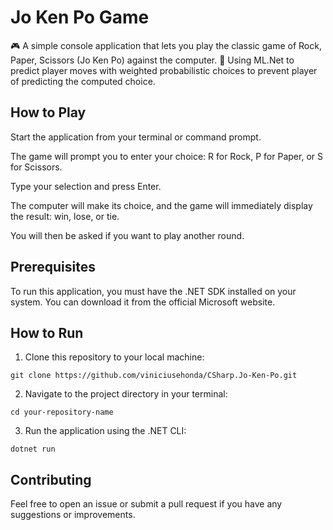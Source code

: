 # Jo Ken Po Game
🎮 A simple console application that lets you play the classic game of Rock, Paper, Scissors (Jo Ken Po) against the computer. 
🤖 Using ML.Net to predict player moves with weighted probabilistic choices to prevent player of predicting the computed choice.

## How to Play
Start the application from your terminal or command prompt.

The game will prompt you to enter your choice: R for Rock, P for Paper, or S for Scissors.

Type your selection and press Enter.

The computer will make its choice, and the game will immediately display the result: win, lose, or tie.

You will then be asked if you want to play another round.

## Prerequisites
To run this application, you must have the .NET SDK installed on your system. You can download it from the official Microsoft website.

## How to Run

1. Clone this repository to your local machine:

```
git clone https://github.com/viniciusehonda/CSharp.Jo-Ken-Po.git
```

2. Navigate to the project directory in your terminal:
```
cd your-repository-name
```
3. Run the application using the .NET CLI:
```
dotnet run
```

## Contributing
Feel free to open an issue or submit a pull request if you have any suggestions or improvements.